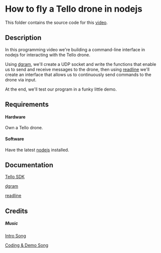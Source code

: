 # How to fly a Tello drone in nodejs
This folder contains the source code for this [video](https://www.youtube.com/watch?v=ShBrDWSeIgU).

## Description
In this programming video we're building a command-line interface in nodejs for interacting with the Tello drone.

Using [dgram](https://nodejs.org/api/dgram.html), we'll create a UDP socket and write the functions that enable us to send and receive messages to the drone, then using [readline](https://nodejs.org/api/readline.html) we'll create an interface that allows us to continuously send commands to the drone via input. 

At the end, we'll test our program in a funky little demo.

## Requirements

#### Hardware
Own a Tello drone.

#### Software
Have the latest [nodejs](https://nodejs.org/en/download/) installed. 


## Documentation
[Tello SDK](https://dl-cdn.ryzerobotics.com/downloads/tello/20180910/Tello%20SDK%20Documentation%20EN_1.3.pdf)

[dgram](https://nodejs.org/api/dgram.html)

[readline](https://nodejs.org/api/readline.html)

## Credits

##### Music
[Intro Song](https://soundcloud.com/tudoryoan/live-love-life#t=0:50)

[Coding & Demo Song](https://www.youtube.com/watch?v=5jOli14W17Q)
